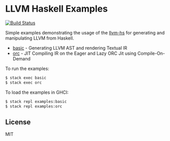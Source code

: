 LLVM Haskell Examples
=====================

[![Build Status](https://travis-ci.org/llvm-hs/llvm-hs-examples.svg?branch=master)](https://travis-ci.org/sdiehl/llvm-hs-examples)

Simple examples demonstrating the usage of the
[llvm-hs](https://github.com/llvm-hs/llvm-hs) for generating and manipulating
LLVM from Haskell.

* [basic](./basic) - Generating LLVM AST and rendering Textual IR
* [orc](./orc) - JIT Compiling IR on the Eager and Lazy ORC Jit using Compile-On-Demand

To run the examples:

```bash
$ stack exec basic
$ stack exec orc
```

To load the examples in GHCI:

```bash
$ stack repl examples:basic 
$ stack repl examples:orc 
```

License
-------

MIT

